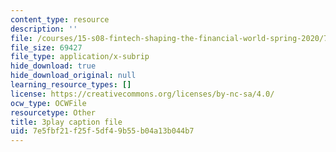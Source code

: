 ```yaml
---
content_type: resource
description: ''
file: /courses/15-s08-fintech-shaping-the-financial-world-spring-2020/7e5fbf21f25f5df49b55b04a13b044b7_pA-AgV8wo0o.vtt
file_size: 69427
file_type: application/x-subrip
hide_download: true
hide_download_original: null
learning_resource_types: []
license: https://creativecommons.org/licenses/by-nc-sa/4.0/
ocw_type: OCWFile
resourcetype: Other
title: 3play caption file
uid: 7e5fbf21-f25f-5df4-9b55-b04a13b044b7
---
```

